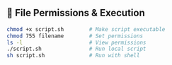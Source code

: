 ## 🔧 File Permissions & Execution

```bash
chmod +x script.sh        # Make script executable
chmod 755 filename        # Set permissions
ls -l                     # View permissions
./script.sh               # Run local script
sh script.sh              # Run with shell
```
